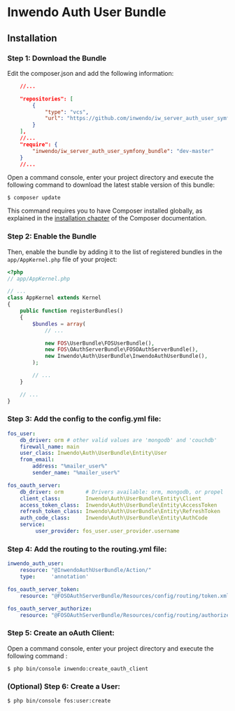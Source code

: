 Inwendo Auth User Bundle
========================

Installation
------------

### Step 1: Download the Bundle

Edit the composer.json and add the following information:

````json
    //...

    "repositories": [
        {
            "type": "vcs",
            "url": "https://github.com/inwendo/iw_server_auth_user_symfony_bundle"
        }
    ],
    //...
    "require": {
        "inwendo/iw_server_auth_user_symfony_bundle": "dev-master"
    }
    //...
````

Open a command console, enter your project directory and execute the
following command to download the latest stable version of this bundle:

```console
$ composer update
```

This command requires you to have Composer installed globally, as explained
in the [installation chapter](https://getcomposer.org/doc/00-intro.md)
of the Composer documentation.

### Step 2: Enable the Bundle

Then, enable the bundle by adding it to the list of registered bundles
in the `app/AppKernel.php` file of your project:

```php
<?php
// app/AppKernel.php

// ...
class AppKernel extends Kernel
{
    public function registerBundles()
    {
        $bundles = array(
            // ...

            new FOS\UserBundle\FOSUserBundle(),
            new FOS\OAuthServerBundle\FOSOAuthServerBundle(),
            new Inwendo\Auth\UserBundle\InwendoAuthUserBundle(),
        );

        // ...
    }

    // ...
}
```

### Step 3: Add the config to the config.yml file:

```yaml
fos_user:
    db_driver: orm # other valid values are 'mongodb' and 'couchdb'
    firewall_name: main
    user_class: Inwendo\Auth\UserBundle\Entity\User
    from_email:
        address: "%mailer_user%"
        sender_name: "%mailer_user%"

fos_oauth_server:
    db_driver: orm       # Drivers available: orm, mongodb, or propel
    client_class:        Inwendo\Auth\UserBundle\Entity\Client
    access_token_class:  Inwendo\Auth\UserBundle\Entity\AccessToken
    refresh_token_class: Inwendo\Auth\UserBundle\Entity\RefreshToken
    auth_code_class:     Inwendo\Auth\UserBundle\Entity\AuthCode
    service:
         user_provider: fos_user.user_provider.username
```

### Step 4: Add the routing to the routing.yml file:

````yaml
inwendo_auth_user:
    resource: "@InwendoAuthUserBundle/Action/"
    type:     'annotation'

fos_oauth_server_token:
    resource: "@FOSOAuthServerBundle/Resources/config/routing/token.xml"

fos_oauth_server_authorize:
    resource: "@FOSOAuthServerBundle/Resources/config/routing/authorize.xml"
````

### Step 5: Create an oAuth Client:

Open a command console, enter your project directory and execute the
following command :

```console
$ php bin/console inwendo:create_oauth_client
```

### (Optional) Step 6: Create a User:

```console
$ php bin/console fos:user:create
```
